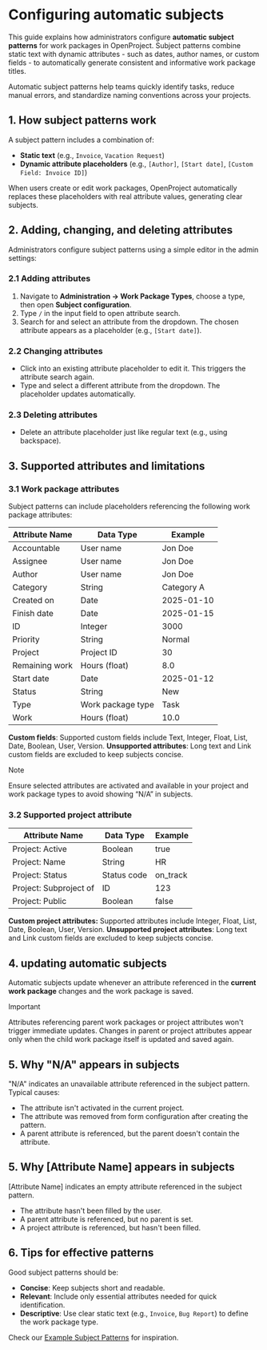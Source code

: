 # Configuring automatic subjects

This guide explains how administrators configure **automatic subject patterns** for work packages in OpenProject. Subject patterns combine static text with dynamic attributes - such as dates, author names, or custom fields - to automatically generate consistent and informative work package titles.

Automatic subject patterns help teams quickly identify tasks, reduce manual errors, and standardize naming conventions across your projects.



## 1. How subject patterns work

A subject pattern includes a combination of:

- **Static text** (e.g., `Invoice`, `Vacation Request`)
- **Dynamic attribute placeholders** (e.g., `[Author]`, `[Start date]`, `[Custom Field: Invoice ID]`)

When users create or edit work packages, OpenProject automatically replaces these placeholders with real attribute values, generating clear subjects.



## 2. Adding, changing, and deleting attributes

Administrators configure subject patterns using a simple editor in the admin settings:

### 2.1 Adding attributes

1. Navigate to **Administration → Work Package Types**, choose a type, then open **Subject configuration**.
2. Type `/` in the input field to open attribute search.
3. Search for and select an attribute from the dropdown. The chosen attribute appears as a placeholder (e.g., `[Start date]`).

### 2.2 Changing attributes

- Click into an existing attribute placeholder to edit it. This triggers the attribute search again.
- Type and select a different attribute from the dropdown. The placeholder updates automatically.

### 2.3 Deleting attributes

- Delete an attribute placeholder just like regular text (e.g., using backspace).



## 3. Supported attributes and limitations

### 3.1 Work package attributes

Subject patterns can include placeholders referencing the following work package attributes:

| Attribute Name | Data Type         | Example    |
| -- | -- | - |
| Accountable    | User name         | Jon Doe    |
| Assignee       | User name         | Jon Doe    |
| Author         | User name         | Jon Doe    |
| Category       | String            | Category A |
| Created on     | Date              | 2025-01-10 |
| Finish date    | Date              | 2025-01-15 |
| ID             | Integer           | 3000       |
| Priority       | String            | Normal     |
| Project        | Project ID        | 30         |
| Remaining work | Hours (float)     | 8.0        |
| Start date     | Date              | 2025-01-12 |
| Status         | String            | New        |
| Type           | Work package type | Task       |
| Work           | Hours (float)     | 10.0       |

**Custom fields**: Supported custom fields include Text, Integer, Float, List, Date, Boolean, User, Version.
**Unsupported attributes**: Long text and Link custom fields are excluded to keep subjects concise.

> [!NOTE] 
> Ensure selected attributes are activated and available in your project and work package types to avoid showing “N/A” in subjects.


### 3.2 Supported project attribute

| Attribute Name         | Data Type   | Example  |
| - | -- | -- |
| Project: Active        | Boolean     | true     |
| Project: Name          | String      | HR       |
| Project: Status        | Status code | on_track |
| Project: Subproject of | ID          | 123      |
| Project: Public        | Boolean     | false    |

**Custom project attributes:** Supported attributes include Integer, Float, List, Date, Boolean, User, Version.
**Unsupported project attributes**: Long text and Link custom fields are excluded to keep subjects concise.




## 4. updating automatic subjects

Automatic subjects update whenever an attribute referenced in the **current work package** changes and the work package is saved.

> [!IMPORTANT] 
> Attributes referencing parent work packages or project attributes won't trigger immediate updates. Changes in parent or project attributes appear only when the child work package itself is updated and saved again.



## 5. Why "N/A" appears in subjects

"N/A" indicates an unavailable attribute referenced in the subject pattern. Typical causes:

- The attribute isn't activated in the current project.
- The attribute was removed from form configuration after creating the pattern.
- A parent attribute is referenced, but the parent doesn't contain the attribute.



## 5. Why [Attribute Name] appears in subjects

[Attribute Name] indicates an empty attribute referenced in the subject pattern.

- The attribute hasn't been filled by the user.
- A parent attribute is referenced, but no parent is set.
- A project attribute is referenced, but hasn't been filled.


## 6. Tips for effective patterns

Good subject patterns should be:

- **Concise**: Keep subjects short and readable.
- **Relevant**: Include only essential attributes needed for quick identification.
- **Descriptive**: Use clear static text (e.g., `Invoice`, `Bug Report`) to define the work package type.

Check our [Example Subject Patterns](../../../../blog/automatically-generated-work-package-subjects/) for inspiration.


